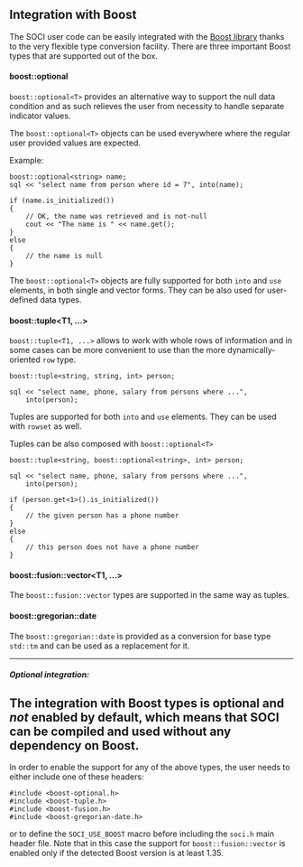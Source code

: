 ## Integration with Boost

The SOCI user code can be easily integrated with the [Boost library](http://www.boost.org/) thanks to the very flexible type conversion facility. There are three important Boost types that are supported out of the box.

#### boost::optional<T>

`boost::optional<T>` provides an alternative way to support the null data condition and as such relieves the user from necessity to handle separate indicator values.

The `boost::optional<T>` objects can be used everywhere where the regular user provided values are expected.

Example:

    boost::optional<string> name;
    sql << "select name from person where id = 7", into(name);

    if (name.is_initialized())
    {
        // OK, the name was retrieved and is not-null
        cout << "The name is " << name.get();
    }
    else
    {
        // the name is null
    }


The `boost::optional<T>` objects are fully supported for both `into` and `use` elements, in both single and vector forms. They can be also used for user-defined data types.


#### boost::tuple<T1, ...>

`boost::tuple<T1, ...>` allows to work with whole rows of information and in some cases can be more convenient to use than the more dynamically-oriented `row` type.

    boost::tuple<string, string, int> person;

    sql << "select name, phone, salary from persons where ...",
        into(person);

Tuples are supported for both `into` and `use` elements. They can be used with `rowset` as well.

Tuples can be also composed with `boost::optional<T>`

    boost::tuple<string, boost::optional<string>, int> person;

    sql << "select name, phone, salary from persons where ...",
        into(person);

    if (person.get<1>().is_initialized())
    {
        // the given person has a phone number
    }
    else
    {
        // this person does not have a phone number
    }

#### boost::fusion::vector<T1, ...>

The `boost::fusion::vector` types are supported in the same way as tuples.


#### boost::gregorian::date

The `boost::gregorian::date` is provided as a conversion for base type `std::tm` and can be used as a replacement for it.

---
##### Optional integration:
The integration with Boost types is optional and *not* enabled by default, which means that SOCI can be compiled and used without any dependency on Boost.
---

In order to enable the support for any of the above types, the user needs to either include one of these headers:

    #include <boost-optional.h>
    #include <boost-tuple.h>
    #include <boost-fusion.h>
    #include <boost-gregorian-date.h>

or to define the `SOCI_USE_BOOST` macro before including the `soci.h` main header file. Note that in this case the support for `boost::fusion::vector` is enabled only if the detected Boost version is at least 1.35.